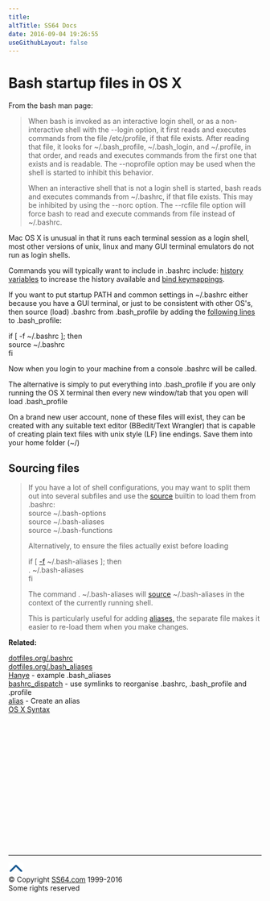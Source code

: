 ```yaml
---
title:
altTitle: SS64 Docs
date: 2016-09-04 19:26:55
useGithubLayout: false
---
```

<!-- #EndLibraryItem --><h1>Bash startup files in OS X</h1>
<p>From the bash man page:</p>
<blockquote>
<p>When bash is invoked as an interactive login shell, or as a non-interactive shell with the --login option, it first reads and executes commands from the file <span class="code">/etc/profile</span>, if that file exists. After reading that file, it looks for <span class="code">~/.bash_profile</span>, <span class="code">~/.bash_login</span>, and <span class="code">~/.profile</span>, in that order, and reads and executes commands from the first one that exists and is readable. The --noprofile option may be used when the shell is started to inhibit this behavior.</p>
<p> When an interactive shell that is not a login shell is started, bash reads and executes commands from <span class="code">~/.bashrc</span>, if that file exists. This may be inhibited by using the --norc option. The --rcfile file option will force bash to read and execute commands from file instead of ~/.bashrc.</p>
</blockquote>
<p>Mac OS X is unusual in that it runs each terminal session as a login shell, most other versions of unix, linux and many GUI terminal emulators do not run as login shells.</p>
<p>Commands you will typically want to include in .bashrc include: <a href="history.html">history variables</a> to increase the history available and <a href="bind.html">bind keymappings</a>.</p>
<p>If you want to put startup PATH and common settings in<span class="code"> ~/.bashrc</span> either because you have a GUI terminal, or just to be consistent with other OS's, then  source (load) .bashrc from  .bash_profile by  adding the <a href="http://www.joshstaiger.org/archives/2005/07/bash_profile_vs.html">following lines</a> to .bash_profile:</p>
<p class="code"> if [ -f ~/.bashrc ]; then<br>
source ~/.bashrc<br>
fi</p>
<p>Now when you login to your machine from a console <span class="code">.bashrc</span> will be called.</p>
<p>The alternative is simply to put everything into <span class="code">.bash_profile</span> if you are only running the OS X terminal then every new window/tab that you open will load <span class="code">.bash_profile</span></p>
<p>On a brand new user account, none of these files will exist, they can be created with any suitable text editor (BBedit/Text Wrangler) that is capable of creating plain text files with unix style (LF) line endings. Save them into your home folder (<span class="code">~/</span>) </p>
<h2>Sourcing files</h2>
<blockquote>
<p>If you have a lot of  shell configurations, you may want to split them out into several subfiles and use the <a href="source.html">source</a> builtin  to load them from .bashrc:<br>
<span class="code">source ~/.bash-options <br>
source ~/.bash-aliases <br>
source ~/.bash-functions</span></p>
<p>Alternatively, to ensure the files actually exist before loading</p>
<p><span class="code">if [ <a href="syntax-file-operators.html">-f</a> ~/.bash-aliases ]; then<br>
. ~/.bash-aliases<br>
fi</span></p>
<p>The command<span class="code"> . ~/.bash-aliases</span> will <a href="source.html">source</a> ~/.bash-aliases in the context of the currently running shell.</p>
<p>This is particularly useful for adding <a href="alias.html">aliases,</a> the  separate file makes it easier to re-load them when you make changes.</p>
</blockquote>
<p> <b>Related:</b>
</p><p><a href="http://dotfiles.org/.bashrc">dotfiles.org/.bashrc</a><br>
<a href="http://dotfiles.org/.bash_aliases">dotfiles.org/.bash_aliases</a><br>
<a href="http://hayne.net/MacDev/Bash/aliases.bash">Hanye</a> - 
example  .bash_aliases<br>
<a href="https://github.com/gioele/bashrc_dispatch">bashrc_dispatch</a> - use symlinks to reorganise .bashrc, .bash_profile and .profile<br>
<a href="alias.html">alias</a> - Create an alias<br>
  <a href="syntax.html">OS X Syntax</a><!-- #BeginLibraryItem "/Library/foot_osx.lbi" --></p><p>
<!-- OSX300 -->
<ins class="adsbygoogle" style="display:inline-block;width:300px;height:250px" data-ad-client="ca-pub-6140977852749469" data-ad-slot="1823340303"></ins>
<script>
(adsbygoogle = window.adsbygoogle || []).push({});
</script></p>
<hr>
<div id="bl" class="footer"><a href="syntax-bashrc.html#"><img src="../images/top.png" width="30" height="22" alt="Back to the Top"></a></div>
<div id="br" class="footer, tagline">© Copyright <a href="http://ss64.com/">SS64.com</a> 1999-2016<br>
Some rights reserved</div><!-- #EndLibraryItem -->
